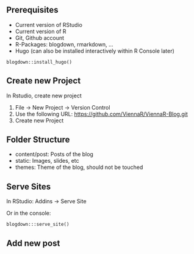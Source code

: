 Prerequisites
-------------

-   Current version of RStudio
-   Current version of R
-   Git, Github account
-   R-Packages: blogdown, rmarkdown, …
-   Hugo (can also be installed interactively within R Console later)

<!-- -->

    blogdown::install_hugo()

Create new Project
------------------

In Rstudio, create new project

1.  File -&gt; New Project -&gt; Version Control
2.  Use the following URL:
    <a href="https://github.com/ViennaR/ViennaR-Blog.git" class="uri">https://github.com/ViennaR/ViennaR-Blog.git</a>
3.  Create new Project

Folder Structure
----------------

-   content/post: Posts of the blog
-   static: Images, slides, etc
-   themes: Theme of the blog, should not be touched

Serve Sites
-----------

In RStudio: Addins -&gt; Serve Site

Or in the console:

    blogdown:::serve_site()

Add new post
------------

